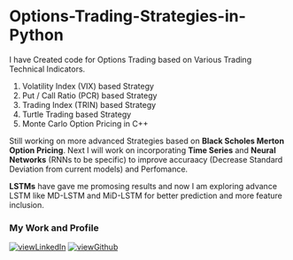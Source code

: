 # Options-Trading-Strategies-in-Python

I have Created code for Options Trading based on Various Trading Technical Indicators.

1. Volatility Index (VIX) based Strategy
2. Put / Call Ratio (PCR) based Strategy
3. Trading Index (TRIN) based Strategy
4. Turtle Trading based Strategy
5. Monte Carlo Option Pricing in C++

Still working on more advanced Strategies based on **Black Scholes Merton Option Pricing**. Next I will work on incorporating **Time Series** and **Neural Networks** (RNNs to be specific) to improve accuraacy (Decrease Standard Deviation from current models) and Perfomance.  

**LSTMs** have gave me promosing results and now I am exploring advance LSTM like MD-LSTM and MiD-LSTM for better prediction and more feature inclusion.



### My Work and Profile

[![viewLinkedIn](https://img.shields.io/badge/View-LinkedIn-blue.svg)](https://www.linkedin.com/in/shreejitverma/)    [![viewGithub](https://img.shields.io/badge/View-Github-orange.svg)](https://github.com/PyPatel)

